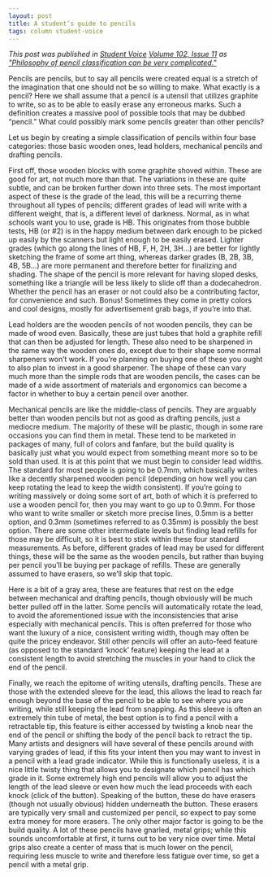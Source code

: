 ```yaml
---
layout: post
title: A student’s guide to pencils
tags: column student-voice
---
```


*This post was published in [Student Voice](http://uwrfvoice.com) [Volume 102,
Issue 11](http://uwrfvoice.com/pdf/151204studentvoice.pdf) as ["Philosophy of
pencil classification can be very
complicated."](http://uwrfvoice.com/etcetera/15411)*

Pencils are pencils, but to say all pencils were created equal is a stretch of
the imagination that one should not be so willing to make. What exactly is a
pencil? Here we shall assume that a pencil is a utensil that utilizes graphite
to write, so as to be able to easily erase any erroneous marks. Such a
definition creates a massive pool of possible tools that may be dubbed “pencil.”
What could possibly mark some pencils greater than other pencils?

Let us begin by creating a simple classification of pencils within four base
categories: those basic wooden ones, lead holders, mechanical pencils and
drafting pencils.

First off, those wooden blocks with some graphite shoved within. These are good
for art, not much more than that. The variations in these are quite subtle, and
can be broken further down into three sets. The most important aspect of these
is the grade of the lead, this will be a recurring theme throughout all types of
pencils; different grades of lead will write with a different weight, that is, a
different level of darkness. Normal, as in what schools want you to use, grade
is HB. This originates from those bubble tests, HB (or #2) is in the happy
medium between dark enough to be picked up easily by the scanners but light
enough to be easily erased. Lighter grades (which go along the lines of HB, F,
H, 2H, 3H…) are better for lightly sketching the frame of some art thing,
whereas darker grades (B, 2B, 3B, 4B, 5B…) are more permanent and therefore
better for finalizing and shading. The shape of the pencil is more relevant for
having sloped desks, something like a triangle will be less likely to slide off
than a dodecahedron. Whether the pencil has an eraser or not could also be a
contributing factor, for convenience and such. Bonus! Sometimes they come in
pretty colors and cool designs, mostly for advertisement grab bags, if you’re
into that.

Lead holders are the wooden pencils of not wooden pencils, they can be made of
wood even. Basically, these are just tubes that hold a graphite refill that can
then be adjusted for length. These also need to be sharpened in the same way the
wooden ones do, except due to their shape some normal sharpeners won’t work. If
you’re planning on buying one of these you ought to also plan to invest in a
good sharpener. The shape of these can vary much more than the simple rods that
are wooden pencils, the cases can be made of a wide assortment of materials and
ergonomics can become a factor in whether to buy a certain pencil over another.

Mechanical pencils are like the middle-class of pencils. They are arguably
better than wooden pencils but not as good as drafting pencils, just a mediocre
medium. The majority of these will be plastic, though in some rare occasions you
can find them in metal. These tend to be marketed in packages of many, full of
colors and fanfare, but the build quality is basically just what you would
expect from something meant more so to be sold than used. It is at this point
that we must begin to consider lead widths. The standard for most people is
going to be 0.7mm, which basically writes like a decently sharpened wooden
pencil (depending on how well you can keep rotating the lead to keep the width
consistent). If you’re going to writing massively or doing some sort of art,
both of which it is preferred to use a wooden pencil for, then you may want to
go up to 0.9mm. For those who want to write smaller or sketch more precise
lines, 0.5mm is a better option, and 0.3mm (sometimes referred to as 0.35mm) is
possibly the best option. There are some other intermediate levels but finding
lead refills for those may be difficult, so it is best to stick within these
four standard measurements. As before, different grades of lead may be used for
different things, these will be the same as the wooden pencils, but rather than
buying per pencil you’ll be buying per package of refills. These are generally
assumed to have erasers, so we’ll skip that topic.

Here is a bit of a gray area, these are features that rest on the edge between
mechanical and drafting pencils, though obviously will be much better pulled off
in the latter. Some pencils will automatically rotate the lead, to avoid the
aforementioned issue with the inconsistencies that arise especially with
mechanical pencils. This is often preferred for those who want the luxury of a
nice, consistent writing width, though may often be quite the pricey endeavor.
Still other pencils will offer an auto-feed feature (as opposed to the standard
‘knock’ feature) keeping the lead at a consistent length to avoid stretching the
muscles in your hand to click the end of the pencil.

Finally, we reach the epitome of writing utensils, drafting pencils. These are
those with the extended sleeve for the lead, this allows the lead to reach far
enough beyond the base of the pencil to be able to see where you are writing,
while still keeping the lead from snapping. As this sleeve is often an extremely
thin tube of metal, the best option is to find a pencil with a retractable tip,
this feature is either accessed by twisting a knob near the end of the pencil or
shifting the body of the pencil back to retract the tip. Many artists and
designers will have several of these pencils around with varying grades of lead,
if this fits your intent then you may want to invest in a pencil with a lead
grade indicator. While this is functionally useless, it is a nice little twisty
thing that allows you to designate which pencil has which grade in it. Some
extremely high end pencils will allow you to adjust the length of the lead
sleeve or even how much the lead proceeds with each knock (click of the button).
Speaking of the button, these do have erasers (though not usually obvious)
hidden underneath the button. These erasers are typically very small and
customized per pencil, so expect to pay some extra money for more erasers. The
only other major factor is going to be the build quality. A lot of these pencils
have gnarled, metal grips; while this sounds uncomfortable at first, it turns
out to be very nice over time. Metal grips also create a center of mass that is
much lower on the pencil, requiring less muscle to write and therefore less
fatigue over time, so get a pencil with a metal grip.
